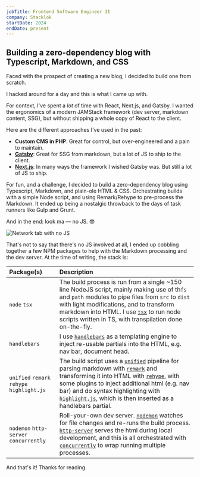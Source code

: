 ```yaml
---
jobTitle: Frontend Software Engineer II
company: Stacklok
startDate: 2024
endDate: present
---
```


## Building a zero-dependency blog with Typescript, Markdown, and CSS

Faced with the prospect of creating a new blog, I decided to build one from
scratch.

I hacked around for a day and this is what I came up with.

For context, I've spent a _lot_ of time with React, Next.js, and Gatsby. I
wanted the ergonomics of a modern JAMStack framework (dev server, markdown
content, SSG), but without shipping a whole copy of React to the client.

Here are the different approaches I've used in the past:

-   **Custom CMS in PHP**: Great for control, but over-engineered and a pain to
    maintain.
-   **[Gatsby](https://github.com/gatsbyjs/gatsby)**: Great for SSG from
    markdown, but a lot of JS to ship to the client.
-   **[Next.js](https://github.com/vercel/next.js)**: In many ways the framework
    I wished Gatsby was. But still a lot of JS to ship.

For fun, and a challenge, I decided to build a zero-dependency blog using
Typescript, Markdown, and plain-ole HTML & CSS. Orchestrating builds with a
simple Node script, and using Remark/Rehype to pre-process the Markdown. It
ended up being a nostalgic throwback to the days of task runners like Gulp and
Grunt.

And in the end: look ma — no JS. 😎

![Network tab with no JS](../assets/2024-05-31-zero-dependency-blog-network-tab.png)

That's not to say that there's no JS involved at all, I ended up cobbling
together a few NPM packages to help with the Markdown processing and the dev
server. At the time of writing, the stack is:

| Package(s)                                 | Description                                                                                                                                                                                                                                                                                                                                                                                                                                              |
| :----------------------------------------- | :------------------------------------------------------------------------------------------------------------------------------------------------------------------------------------------------------------------------------------------------------------------------------------------------------------------------------------------------------------------------------------------------------------------------------------------------------- |
| `node` `tsx`                               | The build process is run from a single ~150 line NodeJS script, mainly making use of th`fs` and `path` modules to pipe files from `src` to `dist` with light modifications, and to transform markdown into HTML. I use [`tsx`](https://github.com/privatenumber/tsx) to run node scripts written in TS, with transpilation done on-the-fly.                                                                                                              |
| `handlebars`                               | I use [`handlebars`](https://github.com/handlebars-lang/handlebars.js/) as a templating engine to inject re-usable partials into the HTML, e.g. nav bar, document head.                                                                                                                                                                                                                                                                                  |
| `unified` `remark` `rehype` `highlight.js` | The build script uses a [`unified`](https://github.com/unifiedjs/unified) pipeline for parsing markdown with [`remark`](https://github.com/remarkjs/remark) and transforming it into HTML with [`rehype`](https://github.com/rehypejs/rehype), with some plugins to inject additional html (e.g. nav bar) and do syntax highlighting with [`highlight.js`](https://github.com/highlightjs/highlight.js), which is then inserted as a handlebars partial. |
| `nodemon` `http-server` `concurrently`     | Roll-your-own dev server. [`nodemon`](https://github.com/remy/nodemon) watches for file changes and re-runs the build process. [`http-server`](https://github.com/http-party/http-server) serves the html during local development, and this is all orchestrated with[ `concurrently`](https://github.com/open-cli-tools/concurrently) to wrap running multiple processes.                                                                               |

And that's it! Thanks for reading.